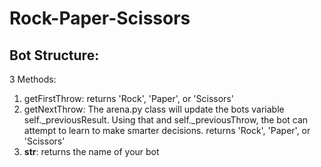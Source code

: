 # Rock-Paper-Scissors

## Bot Structure:
3 Methods:
1. getFirstThrow: returns 'Rock', 'Paper', or 'Scissors'
2. getNextThrow: The arena.py class will update the bots variable self._previousResult. Using that and self._previousThrow, the bot can attempt to learn to make smarter decisions. returns 'Rock', 'Paper', or 'Scissors'
3. __str__: returns the name of your bot